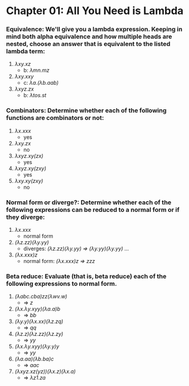 # Chapter 01: All You Need is Lambda

### Equivalence: We'll give you a lambda expression. Keeping in mind both alpha equivalence and how multiple heads are nested, choose an answer that is equivalent to the listed lambda term:

1. *&lambda;xy.xz*
    * b: *&lambda;mn.mz*
2. *&lambda;xy.xxy*
    * c: *&lambda;a.(&lambda;b.aab)*
3. *&lambda;xyz.zx*
    * b: *&lambda;tos.st*

### Combinators: Determine whether each of the following functions are combinators or not:

1. *&lambda;x.xxx*
    * yes
2. *&lambda;xy.zx*
    * no
3. *&lambda;xyz.xy(zx)*
    * yes
4. *&lambda;xyz.xy(zxy)*
    * yes
5. *&lambda;xy.xy(zxy)*
    * no

### Normal form or diverge?: Determine whether each of the following expressions can be reduced to a normal form or if they diverge:

1. *&lambda;x.xxx*
    * normal form
2. *(&lambda;z.zz)(&lambda;y.yy)*
    * diverges: *(&lambda;z.zz)(&lambda;y.yy) &rArr; (&lambda;y.yy)(&lambda;y.yy) ...*
3. *(&lambda;x.xxx)z*
    * normal form: *(&lambda;x.xxx)z &rArr; zzz*

### Beta reduce: Evaluate (that is, beta reduce) each of the following expressions to normal form.

1. *(&lambda;abc.cba)zz(&lambda;wv.w)*
    * &rArr; *z*
2. *(&lambda;x.&lambda;y.xyy)(&lambda;a.a)b*
    * &rArr; *bb*
3. *(&lambda;y.y)(&lambda;x.xx)(&lambda;z.zq)*
    * &rArr; *qq*
4. *(&lambda;z.z)(&lambda;z.zz)(&lambda;z.zy)*
    * &rArr; *yy*
5. *(&lambda;x.&lambda;y.xyy)(&lambda;y.y)y*
    * &rArr; *yy*
6. *(&lambda;a.aa)(&lambda;b.ba)c*
    * &rArr; *aac*
7. *(&lambda;xyz.xz(yz))(&lambda;x.z)(&lambda;x.a)*
    * &rArr; *&lambda;z1.za*
    